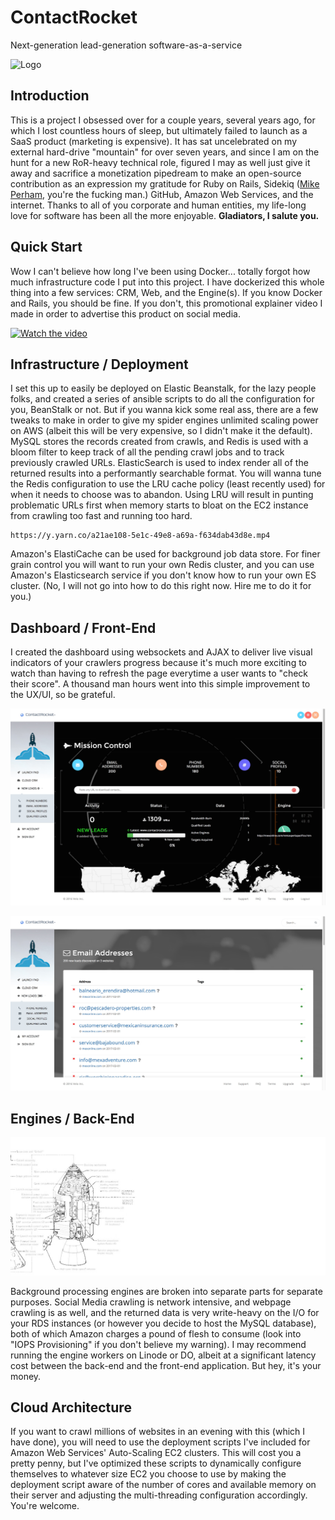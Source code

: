 # ContactRocket
Next-generation lead-generation software-as-a-service

![Logo](/logo.jpg?raw=true "ContactRocket Logo")

## Introduction
This is a project I obsessed over for a couple years, several years ago, for which I lost countless hours of sleep, but ultimately failed to launch as a SaaS product (marketing is expensive). It has sat uncelebrated on my external hard-drive "mountain" for over seven years, and since I am on the hunt for a new RoR-heavy technical role, figured I may as well just give it away and sacrifice a monetization pipedream to make an open-source contribution as an expression my gratitude for Ruby on Rails, Sidekiq (<a href="https://www.mikeperham.com/">Mike Perham</a>, you're the fucking man.) GitHub, Amazon Web Services, and the internet. Thanks to all of you corporate and human entities, my life-long love for software has been all the more enjoyable. <b>Gladiators, I salute you.</b>

## Quick Start
Wow I can't believe how long I've been using Docker... totally forgot how much infrastructure code I put into this project. I have dockerized this whole thing into a few services: CRM, Web, and the Engine(s). If you know Docker and Rails, you should be fine. If you don't, this promotional explainer video I made in order to advertise this product on social media.

[![Watch the video](/logo.jpg?raw=true )](https://www.youtube.com/watch?v=cXQpZ4bjAEc)


## Infrastructure / Deployment
I set this up to easily be deployed on Elastic Beanstalk, for the lazy people folks, and created a series of ansible scripts to do all the configuration for you, BeanStalk or not. But if you wanna kick some real ass, there are a few tweaks to make in order to give my spider engines unlimited scaling power on AWS (albeit this will be very expensive, so I didn't make it the default). MySQL stores the records created from crawls, and Redis is used with a bloom filter to keep track of all the pending crawl jobs and to track previously crawled URLs. ElasticSearch is used to index render all of the returned results into a performantly searchable format. You will wanna tune the Redis configuration to use the LRU cache policy (least recently used) for when it needs to choose was to abandon. Using LRU will result in punting problematic URLs first when memory starts to bloat on the EC2 instance from crawling too fast and running too hard.

    https://y.yarn.co/a21ae108-5e1c-49e8-a69a-f634dab43d8e.mp4

Amazon's ElastiCache can be used for background job data store. For finer grain control you will want to run your own Redis cluster, and you can  use Amazon's Elasticsearch service if you don't know how to run your own ES cluster. (No, I will not go into how to do this right now. Hire me to do it for you.)

## Dashboard / Front-End

I created the dashboard using websockets and AJAX to deliver live visual indicators of your crawlers progress because it's much more exciting to watch than having to refresh the page everytime a user wants to "check their score". A thousand man hours went into this simple improvement to the UX/UI, so be grateful.

![Screenshot](/screenshot.jpg?raw=true "Dashboard Screenshot")

![Screenshot](/emails.jpg?raw=true "Emails Found")


## Engines / Back-End

![ContactRocket Engine](/engine.jpg?raw=true "Engine Design")

Background processing engines are broken into separate parts for separate purposes. Social Media crawling is network intensive, and webpage crawling is as well, and the returned data is very write-heavy on the I/O for your RDS instances (or however you decide to host the MySQL database), both of which Amazon charges a pound of flesh to consume (look into "IOPS Provisioning" if you don't believe my warning). I may recommend running the engine workers on Linode or DO, albeit at a significant latency cost between the back-end and the front-end application. But hey, it's your money.

## Cloud Architecture

If you want to crawl millions of websites in an evening with this (which I have done), you will need to use the deployment scripts I've included for Amazon Web Services' Auto-Scaling EC2 clusters. This will cost you a pretty penny, but I've optimized these scripts to dynamically configure themselves to whatever size EC2 you choose to use by making the deployment script aware of the number of cores and available memory on their server and adjusting the multi-threading configuration accordingly. You're welcome.
